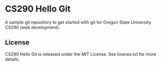 # CS290 Hello Git

A sample git repository to get started with git for Oregon State University CS290 (web development).

## License

CS290 Hello Git is released under the MIT License. See license.txt for more details.